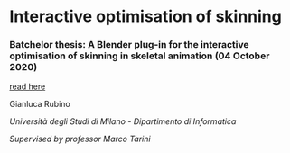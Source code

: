 # Interactive optimisation of skinning

### **Batchelor thesis**: A Blender plug-in for the interactive optimisation of skinning in skeletal animation (04 October 2020)

[read here](https://drive.google.com/file/d/16UQCq38s_jS0FGkbHphWBnC_CpxsP8rE/view?usp=sharing)

Gianluca Rubino

*Università degli Studi di Milano - Dipartimento di Informatica*

*Supervised by professor Marco Tarini*
